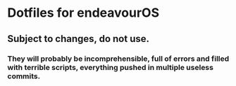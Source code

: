 # Dotfiles for endeavourOS
## Subject to changes, do not use.
### They will probably be incomprehensible, full of errors and filled with terrible scripts, everything pushed in multiple useless commits.
